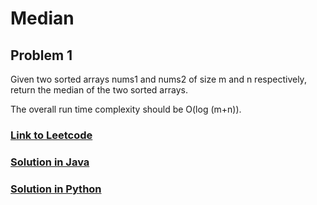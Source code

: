 # Median

## Problem 1

Given two sorted arrays nums1 and nums2 of size m and n respectively, return the median of the two sorted arrays.

The overall run time complexity should be O(log (m+n)).

### [Link to Leetcode](https://leetcode.com/problems/largest-rectangle-in-histogram/)
### [Solution in Java](Solution.java#L5)
### [Solution in Python](solution.py#L3)

